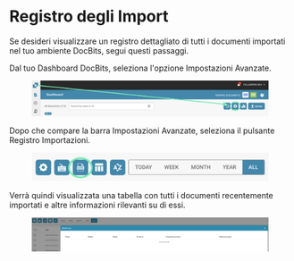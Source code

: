 # Registro degli Import

Se desideri visualizzare un registro dettagliato di tutti i documenti importati nel tuo ambiente DocBits, segui questi passaggi.

Dal tuo Dashboard DocBits, seleziona l'opzione Impostazioni Avanzate.

<figure><img src="../../.gitbook/assets/image (29).png" alt=""><figcaption></figcaption></figure>

Dopo che compare la barra Impostazioni Avanzate, seleziona il pulsante Registro Importazioni.

<figure><img src="../../.gitbook/assets/image (30).png" alt=""><figcaption></figcaption></figure>

Verrà quindi visualizzata una tabella con tutti i documenti recentemente importati e altre informazioni rilevanti su di essi.

<figure><img src="../../.gitbook/assets/image (31).png" alt=""><figcaption></figcaption></figure>
